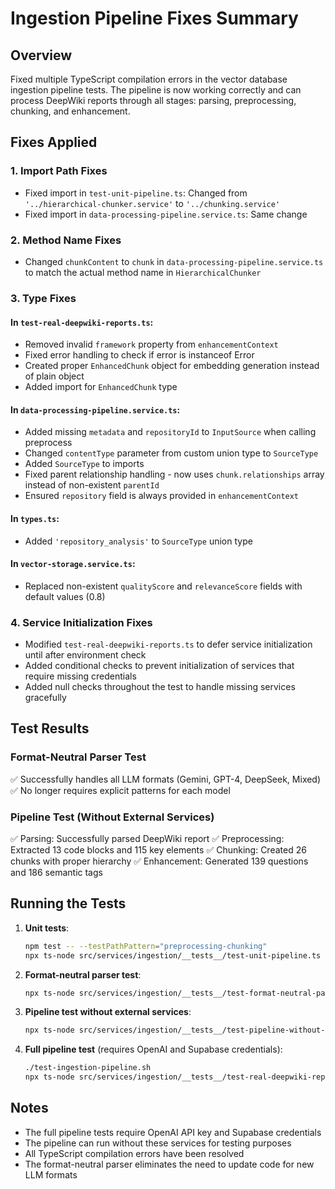 # Ingestion Pipeline Fixes Summary

## Overview

Fixed multiple TypeScript compilation errors in the vector database ingestion pipeline tests. The pipeline is now working correctly and can process DeepWiki reports through all stages: parsing, preprocessing, chunking, and enhancement.

## Fixes Applied

### 1. Import Path Fixes
- Fixed import in `test-unit-pipeline.ts`: Changed from `'../hierarchical-chunker.service'` to `'../chunking.service'`
- Fixed import in `data-processing-pipeline.service.ts`: Same change

### 2. Method Name Fixes
- Changed `chunkContent` to `chunk` in `data-processing-pipeline.service.ts` to match the actual method name in `HierarchicalChunker`

### 3. Type Fixes

#### In `test-real-deepwiki-reports.ts`:
- Removed invalid `framework` property from `enhancementContext`
- Fixed error handling to check if error is instanceof Error
- Created proper `EnhancedChunk` object for embedding generation instead of plain object
- Added import for `EnhancedChunk` type

#### In `data-processing-pipeline.service.ts`:
- Added missing `metadata` and `repositoryId` to `InputSource` when calling preprocess
- Changed `contentType` parameter from custom union type to `SourceType`
- Added `SourceType` to imports
- Fixed parent relationship handling - now uses `chunk.relationships` array instead of non-existent `parentId`
- Ensured `repository` field is always provided in `enhancementContext`

#### In `types.ts`:
- Added `'repository_analysis'` to `SourceType` union type

#### In `vector-storage.service.ts`:
- Replaced non-existent `qualityScore` and `relevanceScore` fields with default values (0.8)

### 4. Service Initialization Fixes
- Modified `test-real-deepwiki-reports.ts` to defer service initialization until after environment check
- Added conditional checks to prevent initialization of services that require missing credentials
- Added null checks throughout the test to handle missing services gracefully

## Test Results

### Format-Neutral Parser Test
✅ Successfully handles all LLM formats (Gemini, GPT-4, DeepSeek, Mixed)
✅ No longer requires explicit patterns for each model

### Pipeline Test (Without External Services)
✅ Parsing: Successfully parsed DeepWiki report
✅ Preprocessing: Extracted 13 code blocks and 115 key elements
✅ Chunking: Created 26 chunks with proper hierarchy
✅ Enhancement: Generated 139 questions and 186 semantic tags

## Running the Tests

1. **Unit tests**: 
   ```bash
   npm test -- --testPathPattern="preprocessing-chunking"
   npx ts-node src/services/ingestion/__tests__/test-unit-pipeline.ts
   ```

2. **Format-neutral parser test**:
   ```bash
   npx ts-node src/services/ingestion/__tests__/test-format-neutral-parser.ts
   ```

3. **Pipeline test without external services**:
   ```bash
   npx ts-node src/services/ingestion/__tests__/test-pipeline-without-services.ts
   ```

4. **Full pipeline test** (requires OpenAI and Supabase credentials):
   ```bash
   ./test-ingestion-pipeline.sh
   npx ts-node src/services/ingestion/__tests__/test-real-deepwiki-reports.ts
   ```

## Notes

- The full pipeline tests require OpenAI API key and Supabase credentials
- The pipeline can run without these services for testing purposes
- All TypeScript compilation errors have been resolved
- The format-neutral parser eliminates the need to update code for new LLM formats
